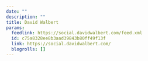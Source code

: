 ```yaml
---
date: ""
description: ""
title: David Walbert
params:
  feedlink: https://social.davidwalbert.com/feed.xml
  id: c75a8328ee8b3aad39843b80ff49f13f
  link: https://social.davidwalbert.com/
  blogrolls: []
---
```

